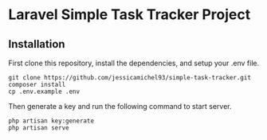 # Laravel Simple Task Tracker Project

## Installation

First clone this repository, install the dependencies, and setup your .env file.

```
git clone https://github.com/jessicamichel93/simple-task-tracker.git
composer install
cp .env.example .env

```

Then generate a key and run the following command to start server.

```
php artisan key:generate
php artisan serve
```
